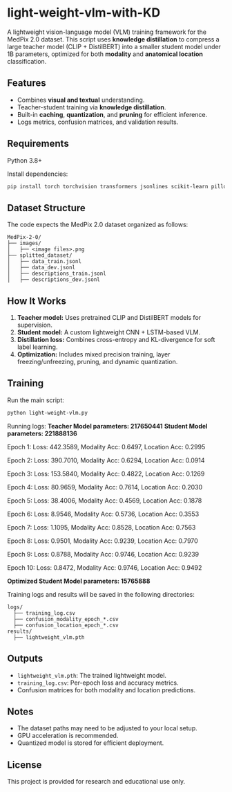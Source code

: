 # light-weight-vlm-with-KD
A lightweight vision-language model (VLM) training framework for the MedPix 2.0 dataset. This script uses **knowledge distillation** to compress a large teacher model (CLIP + DistilBERT) into a smaller student model under 1B parameters, optimized for both **modality** and **anatomical location** classification.

## Features

* Combines **visual and textual** understanding.
* Teacher-student training via **knowledge distillation**.
* Built-in **caching**, **quantization**, and **pruning** for efficient inference.
* Logs metrics, confusion matrices, and validation results.

## Requirements

Python 3.8+

Install dependencies:

```bash
pip install torch torchvision transformers jsonlines scikit-learn pillow numpy
```

## Dataset Structure

The code expects the MedPix 2.0 dataset organized as follows:

```
MedPix-2-0/
├── images/
│   ├── <image files>.png
├── splitted_dataset/
│   ├── data_train.jsonl
│   ├── data_dev.jsonl
│   ├── descriptions_train.jsonl
│   ├── descriptions_dev.jsonl
```

## How It Works

1. **Teacher model:** Uses pretrained CLIP and DistilBERT models for supervision.
2. **Student model:** A custom lightweight CNN + LSTM-based VLM.
3. **Distillation loss:** Combines cross-entropy and KL-divergence for soft label learning.
4. **Optimization:** Includes mixed precision training, layer freezing/unfreezing, pruning, and dynamic quantization.

## Training

Run the main script:

```bash
python light-weight-vlm.py
```
Running logs:
**Teacher Model parameters: 217650441**
**Student Model parameters: 221888136**

Epoch 1: Loss: 442.3589, Modality Acc: 0.6497, Location Acc: 0.2995

Epoch 2: Loss: 390.7010, Modality Acc: 0.6294, Location Acc: 0.0914

Epoch 3: Loss: 153.5840, Modality Acc: 0.4822, Location Acc: 0.1269

Epoch 4: Loss: 80.9659, Modality Acc: 0.7614, Location Acc: 0.2030

Epoch 5: Loss: 38.4006, Modality Acc: 0.4569, Location Acc: 0.1878

Epoch 6: Loss: 8.9546, Modality Acc: 0.5736, Location Acc: 0.3553

Epoch 7: Loss: 1.1095, Modality Acc: 0.8528, Location Acc: 0.7563

Epoch 8: Loss: 0.9501, Modality Acc: 0.9239, Location Acc: 0.7970

Epoch 9: Loss: 0.8788, Modality Acc: 0.9746, Location Acc: 0.9239

Epoch 10: Loss: 0.8472, Modality Acc: 0.9746, Location Acc: 0.9492

**Optimized Student Model parameters: 15765888**

Training logs and results will be saved in the following directories:

```
logs/
  ├── training_log.csv
  ├── confusion_modality_epoch_*.csv
  ├── confusion_location_epoch_*.csv
results/
  ├── lightweight_vlm.pth
```

## Outputs

* `lightweight_vlm.pth`: The trained lightweight model.
* `training_log.csv`: Per-epoch loss and accuracy metrics.
* Confusion matrices for both modality and location predictions.

## Notes

* The dataset paths may need to be adjusted to your local setup.
* GPU acceleration is recommended.
* Quantized model is stored for efficient deployment.

## License

This project is provided for research and educational use only.
